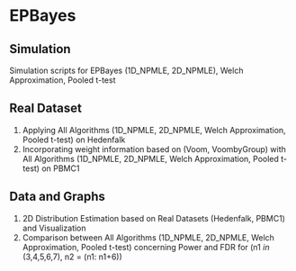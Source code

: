 # EPBayes

## Simulation
Simulation scripts for EPBayes (1D_NPMLE, 2D_NPMLE), Welch Approximation, Pooled t-test

## Real Dataset
1. Applying All Algorithms (1D_NPMLE, 2D_NPMLE, Welch Approximation, Pooled t-test) on Hedenfalk
2. Incorporating weight information based on (Voom, VoombyGroup) with All Algorithms (1D_NPMLE, 2D_NPMLE, Welch Approximation, Pooled t-test) on PBMC1

## Data and Graphs
1. 2D Distribution Estimation based on Real Datasets (Hedenfalk, PBMC1) and Visualization
2. Comparison between All Algorithms (1D_NPMLE, 2D_NPMLE, Welch Approximation, Pooled t-test) concerning Power and FDR for (n1 $in$ (3,4,5,6,7), n2 = (n1: n1+6))
